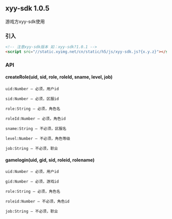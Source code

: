 ## xyy-sdk 1.0.5

游戏方xyy-sdk使用

### 引入
```html
<!-- 注意xyy-sdk版本 如：xyy-sdk?1.0.1 -->
<script src="//static.xyimg.net/cn/static/h5/js/xyy-sdk.js?{x.y.z}"></script>
```
### API
#### createRole(uid, sid, role, roleId, sname, level, job)
    uid:Number — 必须，用户id

    sid:Number — 必须，区服id

    role:String — 必须，角色名

    roleId:Number — 必须，角色id
    
    sname:String — 不必须，区服名
    
    level:Number — 不必须，角色等级
    
    job:String — 不必须，职业

#### gamelogin(uid, gid, sid, roleid, rolename)
    uid:Number — 必须，用户id

    gid:Number — 必须，游戏id

    role:String — 必须，角色名

    roleid:Number — 不必须，角色id

    job:String — 不必须，职业


